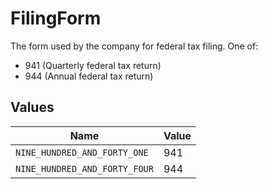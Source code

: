 # FilingForm

The form used by the company for federal tax filing. One of:
- 941 (Quarterly federal tax return)
- 944 (Annual federal tax return)


## Values

| Name                          | Value                         |
| ----------------------------- | ----------------------------- |
| `NINE_HUNDRED_AND_FORTY_ONE`  | 941                           |
| `NINE_HUNDRED_AND_FORTY_FOUR` | 944                           |